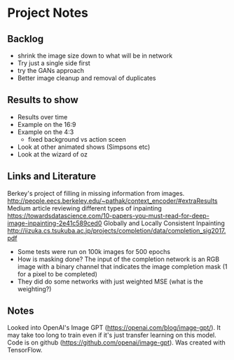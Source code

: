 # Project Notes

## Backlog
* shrink the image size down to what will be in network
* Try just a single side first
* try the GANs approach
* Better image cleanup and removal of duplicates


## Results to show
* Results over time
* Example on the 16:9
* Example on the 4:3
    * fixed background vs action sceen
* Look at other animated shows (Simpsons etc)
* Look at the wizard of oz

## Links and Literature
Berkey's project of filling in missing information from images. http://people.eecs.berkeley.edu/~pathak/context_encoder/#extraResults
Medium article reviewing different types of inpainting https://towardsdatascience.com/10-papers-you-must-read-for-deep-image-inpainting-2e41c589ced0
Globally and Locally Consistent Inpainting http://iizuka.cs.tsukuba.ac.jp/projects/completion/data/completion_sig2017.pdf
- Some tests were run on 100k images for 500 epochs
- How is masking done? The input of the completion network is an RGB image with a binary channel that indicates the image completion mask (1 for a pixel to be completed)
- They did do some networks with just weighted MSE (what is the weighting?)

## Notes
Looked into OpenAI's Image GPT (https://openai.com/blog/image-gpt/). It may take too long to train even if it's just transfer learning on this model.
Code is on github (https://github.com/openai/image-gpt). Was created with TensorFlow.
